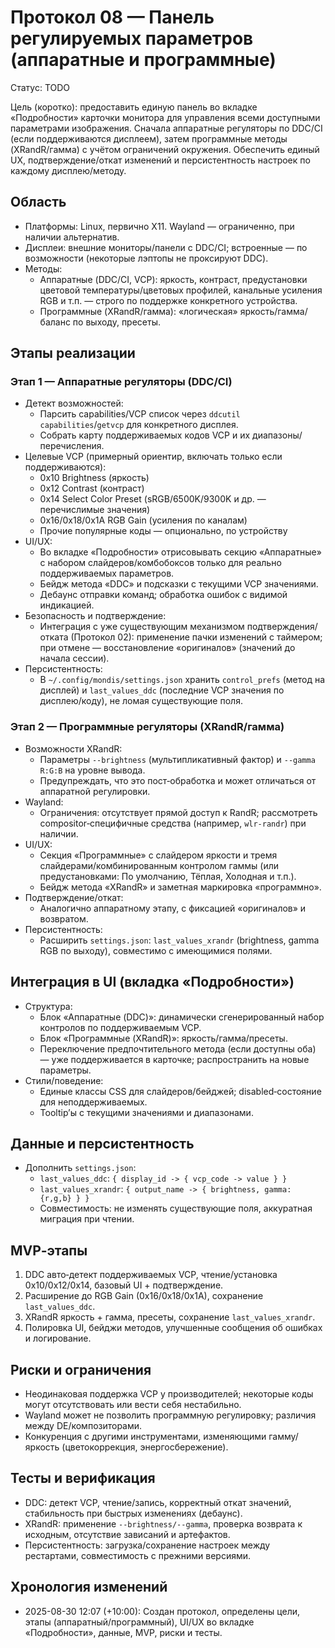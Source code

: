 # Протокол 08 — Панель регулируемых параметров (аппаратные и программные)

Статус: TODO

Цель (коротко): предоставить единую панель во вкладке «Подробности» карточки монитора для управления всеми доступными параметрами изображения. Сначала аппаратные регуляторы по DDC/CI (если поддерживаются дисплеем), затем программные методы (XRandR/гамма) с учётом ограничений окружения. Обеспечить единый UX, подтверждение/откат изменений и персистентность настроек по каждому дисплею/методу.

## Область
- Платформы: Linux, первично X11. Wayland — ограниченно, при наличии альтернатив.
- Дисплеи: внешние мониторы/панели с DDC/CI; встроенные — по возможности (некоторые лэптопы не проксируют DDC).
- Методы:
  - Аппаратные (DDC/CI, VCP): яркость, контраст, предустановки цветовой температуры/цветовых профилей, канальные усиления RGB и т.п. — строго по поддержке конкретного устройства.
  - Программные (XRandR/гамма): «логическая» яркость/гамма/баланс по выходу, пресеты.

## Этапы реализации

### Этап 1 — Аппаратные регуляторы (DDC/CI)
- Детект возможностей:
  - Парсить capabilities/VCP список через `ddcutil capabilities`/`getvcp` для конкретного дисплея.
  - Собрать карту поддерживаемых кодов VCP и их диапазоны/перечисления.
- Целевые VCP (примерный ориентир, включать только если поддерживаются):
  - 0x10 Brightness (яркость)
  - 0x12 Contrast (контраст)
  - 0x14 Select Color Preset (sRGB/6500K/9300K и др. — перечислимые значения)
  - 0x16/0x18/0x1A RGB Gain (усиления по каналам)
  - Прочие популярные коды — опционально, по устройству
- UI/UX:
  - Во вкладке «Подробности» отрисовывать секцию «Аппаратные» с набором слайдеров/комбобоксов только для реально поддерживаемых параметров.
  - Бейдж метода «DDC» и подсказки с текущими VCP значениями.
  - Дебаунс отправки команд; обработка ошибок с видимой индикацией.
- Безопасность и подтверждение:
  - Интеграция с уже существующим механизмом подтверждения/отката (Протокол 02): применение пачки изменений с таймером; при отмене — восстановление «оригиналов» (значений до начала сессии).
- Персистентность:
  - В `~/.config/mondis/settings.json` хранить `control_prefs` (метод на дисплей) и `last_values_ddc` (последние VCP значения по дисплею/коду), не ломая существующие поля.

### Этап 2 — Программные регуляторы (XRandR/гамма)
- Возможности XRandR:
  - Параметры `--brightness` (мультипликативный фактор) и `--gamma R:G:B` на уровне вывода.
  - Предупреждать, что это пост‑обработка и может отличаться от аппаратной регулировки.
- Wayland:
  - Ограничения: отсутствует прямой доступ к RandR; рассмотреть compositor‑специфичные средства (например, `wlr-randr`) при наличии.
- UI/UX:
  - Секция «Программные» с слайдером яркости и тремя слайдерами/комбинированным контролом гаммы (или предустановками: По умолчанию, Тёплая, Холодная и т.п.).
  - Бейдж метода «XRandR» и заметная маркировка «программно».
- Подтверждение/откат:
  - Аналогично аппаратному этапу, с фиксацией «оригиналов» и возвратом.
- Персистентность:
  - Расширить `settings.json`: `last_values_xrandr` (brightness, gamma RGB по выходу), совместимо с имеющимися полями.

## Интеграция в UI (вкладка «Подробности»)
- Структура:
  - Блок «Аппаратные (DDC)»: динамически сгенерированный набор контролов по поддерживаемым VCP.
  - Блок «Программные (XRandR)»: яркость/гамма/пресеты.
  - Переключение предпочтительного метода (если доступны оба) — уже поддерживается в карточке; распространить на новые параметры.
- Стили/поведение:
  - Единые классы CSS для слайдеров/бейджей; disabled‑состояние для неподдерживаемых.
  - Tooltip’ы с текущими значениями и диапазонами.

## Данные и персистентность
- Дополнить `settings.json`:
  - `last_values_ddc`: `{ display_id -> { vcp_code -> value } }`
  - `last_values_xrandr`: `{ output_name -> { brightness, gamma: {r,g,b} } }`
  - Совместимость: не изменять существующие поля, аккуратная миграция при чтении.

## MVP‑этапы
1) DDC авто‑детект поддерживаемых VCP, чтение/установка 0x10/0x12/0x14, базовый UI + подтверждение.
2) Расширение до RGB Gain (0x16/0x18/0x1A), сохранение `last_values_ddc`.
3) XRandR яркость + гамма, пресеты, сохранение `last_values_xrandr`.
4) Полировка UI, бейджи методов, улучшенные сообщения об ошибках и логирование.

## Риски и ограничения
- Неодинаковая поддержка VCP у производителей; некоторые коды могут отсутствовать или вести себя нестабильно.
- Wayland может не позволить программную регулировку; различия между DE/композиторами.
- Конкуренция с другими инструментами, изменяющими гамму/яркость (цветокоррекция, энергосбережение).

## Тесты и верификация
- DDC: детект VCP, чтение/запись, корректный откат значений, стабильность при быстрых изменениях (дебаунс).
- XRandR: применение `--brightness/--gamma`, проверка возврата к исходным, отсутствие зависаний и артефактов.
- Персистентность: загрузка/сохранение настроек между рестартами, совместимость с прежними версиями.

## Хронология изменений
- 2025-08-30 12:07 (+10:00): Создан протокол, определены цели, этапы (аппаратный/программный), UI/UX во вкладке «Подробности», данные, MVP, риски и тесты.
